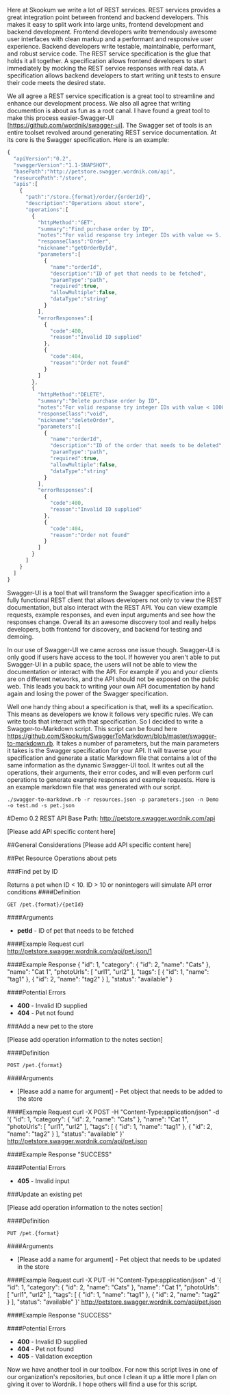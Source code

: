 Here at Skookum we write a lot of REST services.  REST services provides a great integration point between frontend and backend developers.  This makes it easy to split work into large units, frontend development and backend development.  Frontend developers write tremendously awesome user interfaces with clean markup and a performant and responsive user experience.  Backend developers write testable, maintainable, performant, and robust service code.  The REST service specification is the glue that holds it all together.  A specification allows frontend developers to start immediately by mocking the REST service responses with real data.  A specification allows backend developers to start writing unit tests to ensure their code meets the desired state.

We all agree a REST service specification is a great tool to streamline and enhance our development process.  We also all agree that writing documention is about as fun as a root canal.  I have found a great tool to make this process easier-Swagger-UI [https://github.com/wordnik/swagger-ui].  The Swagger set of tools is an entire toolset revolved around generating REST service documentation.  At its core is the Swagger specification.  Here is an example:

```javascript
{
  "apiVersion":"0.2",
  "swaggerVersion":"1.1-SNAPSHOT",
  "basePath":"http://petstore.swagger.wordnik.com/api",
  "resourcePath":"/store",
  "apis":[
    {
      "path":"/store.{format}/order/{orderId}",
      "description":"Operations about store",
      "operations":[
        {
          "httpMethod":"GET",
          "summary":"Find purchase order by ID",
          "notes":"For valid response try integer IDs with value <= 5. Anything above 5 or nonintegers will generate API errors",
          "responseClass":"Order",
          "nickname":"getOrderById",
          "parameters":[
            {
              "name":"orderId",
              "description":"ID of pet that needs to be fetched",
              "paramType":"path",
              "required":true,
              "allowMultiple":false,
              "dataType":"string"
            }
          ],
          "errorResponses":[
            {
              "code":400,
              "reason":"Invalid ID supplied"
            },
            {
              "code":404,
              "reason":"Order not found"
            }
          ]
        },
        {
          "httpMethod":"DELETE",
          "summary":"Delete purchase order by ID",
          "notes":"For valid response try integer IDs with value < 1000. Anything above 1000 or nonintegers will generate API errors",
          "responseClass":"void",
          "nickname":"deleteOrder",
          "parameters":[
            {
              "name":"orderId",
              "description":"ID of the order that needs to be deleted",
              "paramType":"path",
              "required":true,
              "allowMultiple":false,
              "dataType":"string"
            }
          ],
          "errorResponses":[
            {
              "code":400,
              "reason":"Invalid ID supplied"
            },
            {
              "code":404,
              "reason":"Order not found"
            }
          ]
        }
      ]
    }
  ]
}
```

Swagger-UI is a tool that will transform the Swagger specification into a fully functional REST client that allows developers not only to view the REST documentation, but also interact with the REST API.  You can view example requests, example responses, and even input arguments and see how the responses change.  Overall its an awesome discovery tool and really helps developers, both frontend for discovery, and backend for testing and demoing.

In our use of Swagger-UI we came across one issue though.  Swagger-UI is only good if users have access to the tool.  If however you aren't able to put Swagger-UI in a public space, the users will not be able to view the documentation or interact with the API.  For example if you and your clients are on different networks, and the API should not be exposed on the public web.  This leads you back to writing your own API documentation by hand again and losing the power of the Swagger specification.

Well one handy thing about a specification is that, well its a specification.  This means as developers we know it follows very specific rules.  We can write tools that interact with that specification.  So I decided to write a Swagger-to-Markdown script.  This script can be found here https://github.com/Skookum/SwaggerToMarkdown/blob/master/swagger-to-markdown.rb.  It takes a number of parameters, but the main parameters it takes is the Swagger specification for your API.  It will traverse your specification and generate a static Markdown file that contains a lot of the same information as the dynamic Swagger-UI tool.  It writes out all the operations, their arguments, their error codes, and will even perform curl operations to generate example responses and example requests.  Here is an example markdown file that was generated with our script.

    ./swagger-to-markdown.rb -r resources.json -p parameters.json -n Demo -o test.md -s pet.json

#Demo 0.2 REST API
Base Path: http://petstore.swagger.wordnik.com/api

[Please add API specific content here]


##General Considerations
[Please add API specific content here]


##Pet Resource
Operations about pets

###Find pet by ID

Returns a pet when ID < 10. ID > 10 or nonintegers will simulate API error conditions
####Definition


    GET /pet.{format}/{petId}

####Arguments
* **petId** - ID of pet that needs to be fetched


####Example Request
    curl http://petstore.swagger.wordnik.com/api/pet.json/1

####Example Response
    {
      "id": 1,
      "category": {
        "id": 2,
        "name": "Cats"
      },
      "name": "Cat 1",
      "photoUrls": [
        "url1",
        "url2"
      ],
      "tags": [
        {
          "id": 1,
          "name": "tag1"
        },
        {
          "id": 2,
          "name": "tag2"
        }
      ],
      "status": "available"
    }

####Potential Errors
* **400** - Invalid ID supplied
* **404** - Pet not found


###Add a new pet to the store

[Please add operation information to the notes section]

####Definition


    POST /pet.{format}

####Arguments
* [Please add a name for argument] - Pet object that needs to be added to the store


####Example Request
    curl -X POST -H "Content-Type:application/json" -d '{ "id": 1, "category": { "id": 2, "name": "Cats" }, "name": "Cat 1", "photoUrls": [ "url1", "url2" ], "tags": [ { "id": 1, "name": "tag1" }, { "id": 2, "name": "tag2" } ], "status": "available" }' http://petstore.swagger.wordnik.com/api/pet.json

####Example Response
    "SUCCESS"

####Potential Errors
* **405** - Invalid input


###Update an existing pet

[Please add operation information to the notes section]

####Definition


    PUT /pet.{format}

####Arguments
* [Please add a name for argument] - Pet object that needs to be updated in the store


####Example Request
    curl -X PUT -H "Content-Type:application/json" -d '{ "id": 1, "category": { "id": 2, "name": "Cats" }, "name": "Cat 1", "photoUrls": [ "url1", "url2" ], "tags": [ { "id": 1, "name": "tag1" }, { "id": 2, "name": "tag2" } ], "status": "available" }' http://petstore.swagger.wordnik.com/api/pet.json

####Example Response
    "SUCCESS"

####Potential Errors
* **400** - Invalid ID supplied
* **404** - Pet not found
* **405** - Validation exception

Now we have another tool in our toolbox.  For now this script lives in one of our organization's repositories, but once I clean it up a little more I plan on giving it over to Wordnik.  I hope others will find a use for this script.
